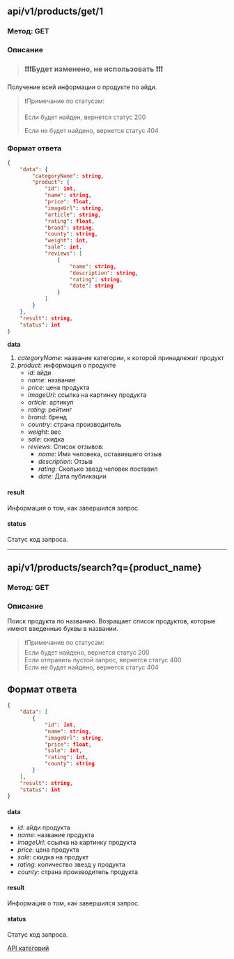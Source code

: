 ## api/v1/products/get/1
### Метод: GET

### Описание

> ### ❗❗❗**Будет изменено, не использовать** ❗❗❗

Получение всей информации о продукте по айди.

>❗Примечание по статусам:
>
>Если будет найден, вернется статус 200
>
>Если не будет найдено, вернется статус 404



### Формат ответа

```json
{
	"data": {
		"categoryName": string,
		"product": {
			"id": int,
			"name": string,
			"price": float,
			"imageUrl": string,
			"article": string,
			"rating": float,
			"brand": string,
			"county": string,
			"weight": int,
			"sale": int,
			"reviews": [
				{
					"name": string,
					"description": string,
					"rating": string,
					"date": string
				}
			]
		}
	},
	"result": string,
	"status": int
}
```


**data**
1. *categoryName*: название категории, к которой принадлежит продукт
2. *product*: информация о продукте
	- *id*: айди
	- *name*: название
	- *price*: цена продукта
	- *imageUrl*: ссылка на картинку продукта
	- *article*: артикул
	- *rating*: рейтинг
	- *brand*: бренд
	- *country*: страна производитель
	- *weight*: вес
	- *sale*: скидка
	- *reviews*: Список отзывов:
		- *name*: Имя человека, оставившего отзыв
		- *description*: Отзыв
		- *rating*: Сколько звезд человек поставил
		- *date*: Дата публикации

#### result
Информация о том, как завершился запрос.

#### status
Статус код запроса.

---

## api/v1/products/search?q={product_name}
### Метод: GET

### Описание

Поиск продукта по названию. Возращает список продуктов, которые имеют введенные буквы в названии.

>❗Примечание по статусам: <br>
> Если будет найдено, вернется статус 200 <br>
> Если отправить пустой запрос, вернется статус 400 <br>
> Если не будет найдено, вернется статус 404 <br>


## Формат ответа

```json 
{
	"data": [
		{
			"id": int,
			"name": string,
			"imageUrl": string,
			"price": float,
			"sale": int,
			"rating": int,
			"county": string
		}
	],
	"result": string,
	"status": int
}
```

#### data
- *id*: айди продукта
- *name*: название продукта
- *imageUrl*: ссылка на картинку продукта
- *price*: цена продукта
- *sale*: скидка на продукт
- *rating*: количество звезд у продукта
- *county*: страна производитель продукта

#### result 
Информация о том, как завершился запрос.

#### status
Статус код запроса.

<a href="/categories" class="button">API категорий</a>